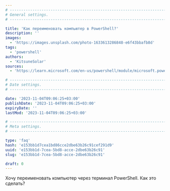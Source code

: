 ```yaml
---
# -------------------------------------------------------------------------------------------------------------------- #
# General settings.
# -------------------------------------------------------------------------------------------------------------------- #

title: 'Как переименовать компьютер в PowerShell?'
description: ''
images:
  - 'https://images.unsplash.com/photo-1633613286848-e6f43bbafb8d'
tags:
  - 'powershell'
authors:
  - 'KitsuneSolar'
sources:
  - 'https://learn.microsoft.com/en-us/powershell/module/microsoft.powershell.management/rename-computer'

# -------------------------------------------------------------------------------------------------------------------- #
# Date settings.
# -------------------------------------------------------------------------------------------------------------------- #

date: '2023-11-04T09:06:25+03:00'
publishDate: '2023-11-04T09:06:25+03:00'
expiryDate: ''
lastMod: '2023-11-04T09:06:25+03:00'

# -------------------------------------------------------------------------------------------------------------------- #
# Meta settings.
# -------------------------------------------------------------------------------------------------------------------- #

type: 'faq'
hash: 'e153bb1d7cea1bd86cce2dbe63b26c91cef291d9'
uuid: 'e153bb1d-7cea-5bd8-acce-2dbe63b26c91'
slug: 'e153bb1d-7cea-5bd8-acce-2dbe63b26c91'

draft: 0
---
```


Хочу переименовать компьютер через терминал PowerShell. Как это сделать?

<!--more-->
